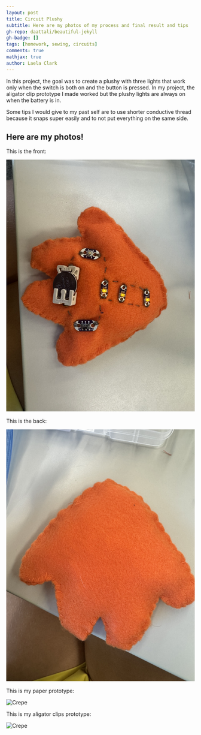 ```yaml
---
layout: post
title: Circuit Plushy
subtitle: Here are my photos of my process and final result and tips
gh-repo: daattali/beautiful-jekyll
gh-badge: []
tags: [homework, sewing, circuits]
comments: true
mathjax: true
author: Laela Clark
---
```


In this project, the goal was to create a plushy with three lights that work only when the switch is both on and the button is pressed. In my project, the aligator clip prototype I made worked but the plushy lights are always on when the battery is in.

Some tips I would give to my past self are to use shorter conductive thread because it snaps super easily and to not put everything on the same side.

## Here are my photos!


This is the front:

![Front](/assets/img/PlushyFront.jpeg)

This is the back:

![Back](/assets/img/PlushyBack.jpeg)

 This is my paper prototype:

![Crepe](/assets/img/crepe.jpg)

This is my aligator clips prototype:

![Crepe](/assets/img/crepe.jpg)
